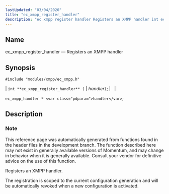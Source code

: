 ```yaml
---
lastUpdated: "03/04/2020"
title: "ec_xmpp_register_handler"
description: "ec xmpp register handler Registers an XMPP handler int ec xmpp register handler handler ec xmpp handler handler This reference page was automatically generated from functions found in the header files in the development branch The function described here may not exist in generally available versions of Momentum and may..."
---
```


<a name="apis.ec_xmpp_register_handler"></a> 
## Name

ec_xmpp_register_handler — Registers an XMPP handler

## Synopsis

`#include "modules/xmpp/ec_xmpp.h"`

| `int **ec_xmpp_register_handler** (` | <var class="pdparam">handler</var>`)`; |   |

`ec_xmpp_handler * <var class="pdparam">handler</var>`;<a name="idp64588656"></a> 
## Description

### Note

This reference page was automatically generated from functions found in the header files in the development branch. The function described here may not exist in generally available versions of Momentum, and may change in behavior when it is generally available. Consult your vendor for definitive advice on the use of this function.

Registers an XMPP handler.

The registration is scoped to the current configuration generation and will be automatically revoked when a new configuration is activated.